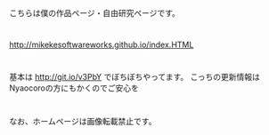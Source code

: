 こちらは僕の作品ページ・自由研究ページです。
#
http://mikekesoftwareworks.github.io/index.HTML
#
基本は
http://git.io/v3PbY
でぼちぼちやってます。
こっちの更新情報はNyaocoroの方にもかくのでご安心を
#
なお、ホームページは画像転載禁止です。
